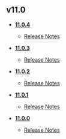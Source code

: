 ## v11.0
* **[11.0.4](11.0.4)**
	* [Release Notes](11.0.4/release_notes.md)

* **[11.0.3](11.0.3)**
	* [Release Notes](11.0.3/release_notes.md)

* **[11.0.2](11.0.2)**
	* [Release Notes](11.0.2/release_notes.md)

* **[11.0.1](11.0.1)**
	* [Release Notes](11.0.1/release_notes.md)

* **[11.0.0](11.0.0)**
	* [Release Notes](11.0.0/release_notes.md)
